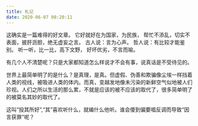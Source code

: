 ```yaml
---
title: 札记
date: 2020-06-07 00:20:11
---
```


这确实是一篇难得的好文章。
它好就好在为国家，为民族，
帮忙不添乱，切实不表面，披肝沥胆，绝无虚妄之言。
古人说：言为心声。
哲人说：有比较才能鉴别。
听一听，比一比，高下文野，
好坏优劣，不言而喻。

有几个人不清楚呢？只是大家都知道怎么样说才不会有事，说真话是不受待见的。

世界上最简单明了的是什么？是真理，是真。但虚假、伪善和欺骗像尘埃一样挡着人类的视线，被吸进人类的体内。而真，变越发地像未污染的新鲜空气似地被人们珍视。人们之所以生活的那么累，不就是应该的被不应该的取代了，很多简单明了的被莫名其妙的取代了。

这叫“投其所好”,“其”喜欢听什么，就编什么他听。谁会傻到偏要唱反调而导致“因言获罪”呢？
